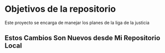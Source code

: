 # Objetivos de la repositorio

Este proyecto se encarga de manejar los planes de la liga de la justicia

## Estos Cambios Son Nuevos desde Mi Repositorio Local

